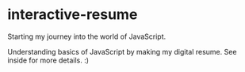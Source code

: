 # interactive-resume
Starting my journey into the world of JavaScript.

Understanding basics of JavaScript by making my digital resume. 
See inside for more details. :) 

